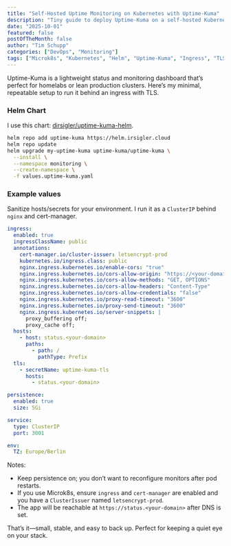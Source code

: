 ```yaml
---
title: "Self-Hosted Uptime Monitoring on Kubernetes with Uptime-Kuma"
description: "Tiny guide to deploy Uptime-Kuma on a self-hosted Kubernetes cluster using a maintained Helm chart."
date: "2025-10-01"
featured: false
postOfTheMonth: false
author: "Tim Schupp"
categories: ["DevOps", "Monitoring"]
tags: ["Microk8s", "Kubernetes", "Helm", "Uptime-Kuma", "Ingress", "TLS"]
---
```


Uptime-Kuma is a lightweight status and monitoring dashboard that’s perfect for homelabs or lean production clusters. Here’s my minimal, repeatable setup to run it behind an ingress with TLS.

### Helm Chart

I use this chart: [dirsigler/uptime-kuma-helm](https://github.com/dirsigler/uptime-kuma-helm).

```bash
helm repo add uptime-kuma https://helm.irsigler.cloud
helm repo update
helm upgrade my-uptime-kuma uptime-kuma/uptime-kuma \
  --install \
  --namespace monitoring \
  --create-namespace \
  -f values.uptime-kuma.yaml
```

### Example values

Sanitize hosts/secrets for your environment. I run it as a `ClusterIP` behind `nginx` and cert-manager.

```yaml
ingress:
  enabled: true
  ingressClassName: public
  annotations:
    cert-manager.io/cluster-issuer: letsencrypt-prod
    kubernetes.io/ingress.class: public
    nginx.ingress.kubernetes.io/enable-cors: "true"
    nginx.ingress.kubernetes.io/cors-allow-origin: "https://<your-domain>, http://localhost:3000"
    nginx.ingress.kubernetes.io/cors-allow-methods: "GET, OPTIONS"
    nginx.ingress.kubernetes.io/cors-allow-headers: "Content-Type"
    nginx.ingress.kubernetes.io/cors-allow-credentials: "false"
    nginx.ingress.kubernetes.io/proxy-read-timeout: "3600"
    nginx.ingress.kubernetes.io/proxy-send-timeout: "3600"
    nginx.ingress.kubernetes.io/server-snippets: |
      proxy_buffering off;
      proxy_cache off;
  hosts:
    - host: status.<your-domain>
      paths:
        - path: /
          pathType: Prefix
  tls:
    - secretName: uptime-kuma-tls
      hosts:
        - status.<your-domain>

persistence:
  enabled: true
  size: 5Gi

service:
  type: ClusterIP
  port: 3001

env:
  TZ: Europe/Berlin
```

Notes:

- Keep persistence on; you don’t want to reconfigure monitors after pod restarts.
- If you use Microk8s, ensure `ingress` and `cert-manager` are enabled and you have a `ClusterIssuer` named `letsencrypt-prod`.
- The app will be reachable at `https://status.<your-domain>` after DNS is set.

That’s it—small, stable, and easy to back up. Perfect for keeping a quiet eye on your stack.


